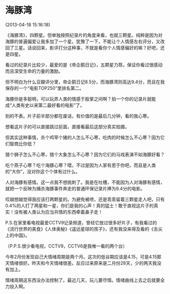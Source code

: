 # 海豚湾


(2013-04-18 15:16:18)







《海豚湾》，四颗星。但单独按照纪录片的角度来看，也就三颗星。纯粹是因为对海豚的普遍偏爱让我多加了一个星。犹豫了一下，不能让个人情感左右评分，又改回了三星。话说回来，影评打分这种事，不就是看你个人情感偏好的嘛？好吧，还是四星。





看过的纪录片比较少，最爱的是《帝企鹅日记》，五颗星力荐。保证你看过很感动而且深受生命的力量的激励。





但不明白为什么豆瓣评分里，帝企鹅日记8.5分，而海豚湾则高达9.4分，而且在我保存的一个“电影TOP250”里排名第二。





海豚你是多聪明，可以玩弄人类的情感于股掌之间啊？拍一个你的记录片就能成“人类有史以来第二最好看的电影”了。





别的不表。片子前半部分都在废话，有价值的是最后几分钟，看的我心寒。





想看这片子的可以直接跳过前面，直接看最后这部分真实拍摄。









但其实这种事情，杀个鸡宰个猪的人怎么不心寒，吃肉的时候怎么不心寒？因为它们智商比你低？





猎个狮子怎么不心寒，猎个大象怎么不心寒？因为它们的马戏表演不如海豚好看？





吃个燕子心寒？吃个海豚心寒？喂，不过是因为人家有恩于你吧，而且是人类的“大你”，没对你这个个体有过什么。





人对海豚有感情。这一点我不想挑刺了。我是在吐槽，不能因为人对海豚有感情，就把一个反映为捕杀海豚事件奔走的普通环保记录片捧为9.4分的电影。





哎越想越觉得我应该打两颗星的。为避免被喷，还是乖乖留着三颗星走人吧，只有0.4%的人打了两星和一星，你们是我的心声！真的猛士！敢于直视这片子的真实！没有被人类认为应当共情的东西牵着鼻子走！









P.S.在家里看电视最爱CCTV9记录频道，曾经它放过很多好片子，有我看过的《流行世界的美食》《人体奥秘》《遥远星球的孩子》，还有我没来得及看的《舌尖上的中国》。





（P.P.S.很少看电视，CCTV9，CCTV6是我唯一看的两个台）













今年2月份发现自己大情绪周期是两个月。这次的低谷期应该是4.15，可是4.15那天情绪很好。昨天和今天情绪很差。反应过来原来是二月份28天，少的两天我没有加上。





情绪周期这东西没办法控制了。最近几天，玩儿要尽情。情绪曲线上去之后就要全力投入啊。


